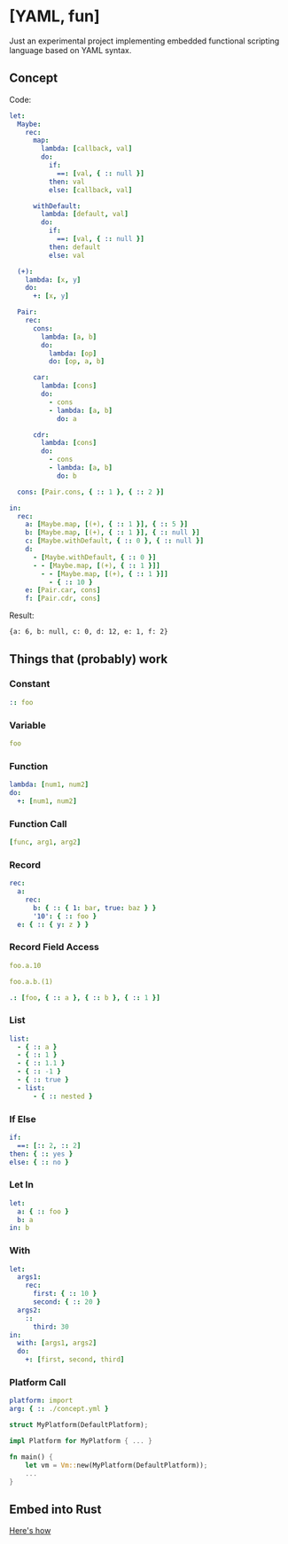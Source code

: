 # [YAML, fun]

Just an experimental project implementing embedded functional scripting language based on YAML syntax.

## Concept

Code:

```yaml
let:
  Maybe:
    rec:
      map:
        lambda: [callback, val]
        do:
          if:
            ==: [val, { :: null }]
          then: val
          else: [callback, val]

      withDefault:
        lambda: [default, val]
        do:
          if:
            ==: [val, { :: null }]
          then: default
          else: val

  (+):
    lambda: [x, y]
    do:
      +: [x, y]

  Pair:
    rec:
      cons:
        lambda: [a, b]
        do:
          lambda: [op]
          do: [op, a, b]

      car:
        lambda: [cons]
        do:
          - cons
          - lambda: [a, b]
            do: a

      cdr:
        lambda: [cons]
        do:
          - cons
          - lambda: [a, b]
            do: b

  cons: [Pair.cons, { :: 1 }, { :: 2 }]

in:
  rec:
    a: [Maybe.map, [(+), { :: 1 }], { :: 5 }]
    b: [Maybe.map, [(+), { :: 1 }], { :: null }]
    c: [Maybe.withDefault, { :: 0 }, { :: null }]
    d:
      - [Maybe.withDefault, { :: 0 }]
      - - [Maybe.map, [(+), { :: 1 }]]
        - - [Maybe.map, [(+), { :: 1 }]]
          - { :: 10 }
    e: [Pair.car, cons]
    f: [Pair.cdr, cons]
```

Result:

```
{a: 6, b: null, c: 0, d: 12, e: 1, f: 2}
```

## Things that (probably) work

### Constant

```yaml
:: foo
```

### Variable

```yaml
foo
```

### Function

```yaml
lambda: [num1, num2]
do:
  +: [num1, num2]
```

### Function Call

```yaml
[func, arg1, arg2]
```

### Record

```yaml
rec:
  a:
    rec:
      b: { :: { 1: bar, true: baz } }
      '10': { :: foo }
  e: { :: { y: z } }
```

### Record Field Access

```yaml
foo.a.10
```

```yaml
foo.a.b.(1)
```

```yaml
.: [foo, { :: a }, { :: b }, { :: 1 }]
```

### List

```yaml
list:
  - { :: a }
  - { :: 1 }
  - { :: 1.1 }
  - { :: -1 }
  - { :: true }
  - list:
      - { :: nested }
```

### If Else

```yaml
if:
  ==: [:: 2, :: 2]
then: { :: yes }
else: { :: no }
```

### Let In

```yaml
let:
  a: { :: foo }
  b: a
in: b
```

### With

```yaml
let:
  args1:
    rec:
      first: { :: 10 }
      second: { :: 20 }
  args2:
    ::
      third: 30
in:
  with: [args1, args2]
  do:
    +: [first, second, third]
```

### Platform Call

```yaml
platform: import
arg: { :: ./concept.yml }
```

```rust
struct MyPlatform(DefaultPlatform);

impl Platform for MyPlatform { ... }

fn main() {
    let vm = Vm::new(MyPlatform(DefaultPlatform));
    ...
}
```

## Embed into Rust

[Here's how](/examples)
